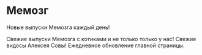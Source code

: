 ﻿# Мемозг

Новые выпуски Мемозга каждый день!

Свежие выпуски Мемозга с котиками и не только только у нас! Свежие видосы Алексея Совы! Ежедневное обновление главной страницы.
